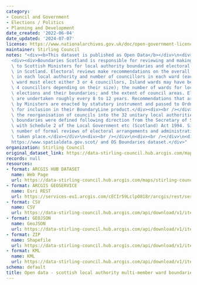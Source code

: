 ```yaml
---
category:
- Council and Government
- Elections / Politics
- Planning and Development
date_created: '2022-06-04'
date_updated: '2024-07-07'
license: https://www.nationalarchives.gov.uk/doc/open-government-licence/version/3/
maintainer: Stirling Council
notes: "<div><b>This dataset is published as Open Data</b></div>\n<div><br /></div>\n\
  <div><div>Boundaries Scotland is responsible for reviewing and making recommendations\
  \ to Scottish Ministers for local authority boundaries and electoral arrangements\
  \ in Scotland. Electoral reviews make recommendations on the overall number of councillors\
  \ in each local authority and number of councillors in each ward (each Mainland\
  \ ward must elect either 3 or 4 councillors, Island wards may have between 1 and\
  \ 4 councillors depending on their size); the number of wards for local government\
  \ elections and their boundaries; and the extent of council areas. Electoral reviews\
  \ are undertaken roughly every 8 to 12 years. Recommendations that are accepted\
  \ by Ministers are enacted by statutory instrument and passed to Ordnance Survey\
  \ for inclusion in their BoundaryLine product.</div><div><br /></div><div>Following\
  \ the reorganisation of councils into the 32 unitary local authorities, 1,245 electoral\
  \ boundaries were defined following direction from the Secretary of State in accordance\
  \ with Schedule 2 of the Local Government etc (Scotland) Act 1994. Since then, a\
  \ number of formal reviews of electoral arrangements and administrative areas have\
  \ taken place.</div></div>\n<div><br /></div>\n<div><br /></div>\n<div>Source:\_\
  https://www.spatialdata.gov.scot/ and OS Boundaries dataset.</div>"
organization: Stirling Council
original_dataset_link: https://data-stirling-council.hub.arcgis.com/maps/stirling-council::open-data-scottish-local-authority-multi-member-ward-boundaries
records: null
resources:
- format: ARCGIS HUB DATASET
  name: Web Page
  url: https://data-stirling-council.hub.arcgis.com/maps/stirling-council::open-data-scottish-local-authority-multi-member-ward-boundaries
- format: ARCGIS GEOSERVICE
  name: Esri REST
  url: https://services-eu1.arcgis.com/cECIr59LclpO818r/arcgis/rest/services/All_Scotland_wards_4th/FeatureServer/1
- format: CSV
  name: CSV
  url: https://data-stirling-council.hub.arcgis.com/api/download/v1/items/ab957718414244c3a8ba972bf28f0e53/csv?layers=1
- format: GEOJSON
  name: GeoJSON
  url: https://data-stirling-council.hub.arcgis.com/api/download/v1/items/ab957718414244c3a8ba972bf28f0e53/geojson?layers=1
- format: ZIP
  name: Shapefile
  url: https://data-stirling-council.hub.arcgis.com/api/download/v1/items/ab957718414244c3a8ba972bf28f0e53/shapefile?layers=1
- format: KML
  name: KML
  url: https://data-stirling-council.hub.arcgis.com/api/download/v1/items/ab957718414244c3a8ba972bf28f0e53/kml?layers=1
schema: default
title: Open data - scottish local authority multi-member ward boundaries
---
```

